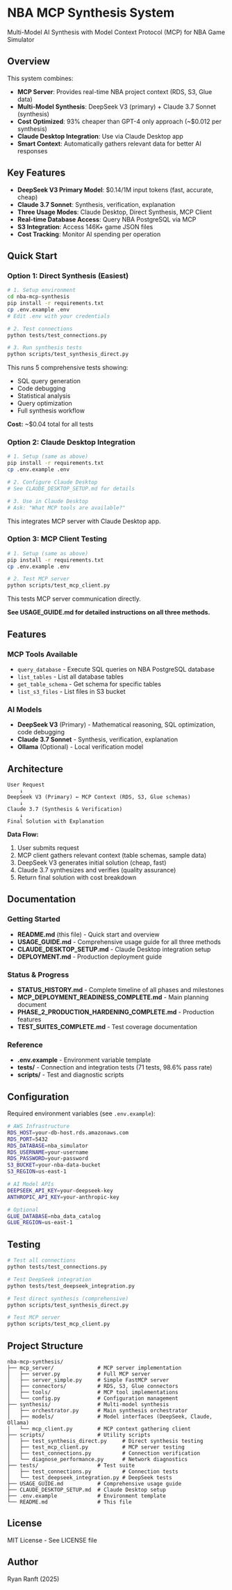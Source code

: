 
# NBA MCP Synthesis System

Multi-Model AI Synthesis with Model Context Protocol (MCP) for NBA Game Simulator

## Overview

This system combines:
- **MCP Server**: Provides real-time NBA project context (RDS, S3, Glue data)
- **Multi-Model Synthesis**: DeepSeek V3 (primary) + Claude 3.7 Sonnet (synthesis)
- **Cost Optimized**: 93% cheaper than GPT-4 only approach (~$0.012 per synthesis)
- **Claude Desktop Integration**: Use via Claude Desktop app
- **Smart Context**: Automatically gathers relevant data for better AI responses

## Key Features

- **DeepSeek V3 Primary Model**: $0.14/1M input tokens (fast, accurate, cheap)
- **Claude 3.7 Sonnet**: Synthesis, verification, explanation
- **Three Usage Modes**: Claude Desktop, Direct Synthesis, MCP Client
- **Real-time Database Access**: Query NBA PostgreSQL via MCP
- **S3 Integration**: Access 146K+ game JSON files
- **Cost Tracking**: Monitor AI spending per operation

## Quick Start

### Option 1: Direct Synthesis (Easiest)

```bash
# 1. Setup environment
cd nba-mcp-synthesis
pip install -r requirements.txt
cp .env.example .env
# Edit .env with your credentials

# 2. Test connections
python tests/test_connections.py

# 3. Run synthesis tests
python scripts/test_synthesis_direct.py
```

This runs 5 comprehensive tests showing:
- SQL query generation
- Code debugging
- Statistical analysis
- Query optimization
- Full synthesis workflow

**Cost:** ~$0.04 total for all tests

### Option 2: Claude Desktop Integration

```bash
# 1. Setup (same as above)
pip install -r requirements.txt
cp .env.example .env

# 2. Configure Claude Desktop
# See CLAUDE_DESKTOP_SETUP.md for details

# 3. Use in Claude Desktop
# Ask: "What MCP tools are available?"
```

This integrates MCP server with Claude Desktop app.

### Option 3: MCP Client Testing

```bash
# 1. Setup (same as above)
pip install -r requirements.txt
cp .env.example .env

# 2. Test MCP server
python scripts/test_mcp_client.py
```

This tests MCP server communication directly.

**See USAGE_GUIDE.md for detailed instructions on all three methods.**

## Features

### MCP Tools Available
- `query_database` - Execute SQL queries on NBA PostgreSQL database
- `list_tables` - List all database tables
- `get_table_schema` - Get schema for specific tables
- `list_s3_files` - List files in S3 bucket

### AI Models
- **DeepSeek V3** (Primary) - Mathematical reasoning, SQL optimization, code debugging
- **Claude 3.7 Sonnet** - Synthesis, verification, explanation
- **Ollama** (Optional) - Local verification model

## Architecture

```
User Request
    ↓
DeepSeek V3 (Primary) ← MCP Context (RDS, S3, Glue schemas)
    ↓
Claude 3.7 (Synthesis & Verification)
    ↓
Final Solution with Explanation
```

**Data Flow:**
1. User submits request
2. MCP client gathers relevant context (table schemas, sample data)
3. DeepSeek V3 generates initial solution (cheap, fast)
4. Claude 3.7 synthesizes and verifies (quality assurance)
5. Return final solution with cost breakdown

## Documentation

### Getting Started
- **README.md** (this file) - Quick start and overview
- **USAGE_GUIDE.md** - Comprehensive usage guide for all three methods
- **CLAUDE_DESKTOP_SETUP.md** - Claude Desktop integration setup
- **DEPLOYMENT.md** - Production deployment guide

### Status & Progress
- **STATUS_HISTORY.md** - Complete timeline of all phases and milestones
- **MCP_DEPLOYMENT_READINESS_COMPLETE.md** - Main planning document
- **PHASE_2_PRODUCTION_HARDENING_COMPLETE.md** - Production features
- **TEST_SUITES_COMPLETE.md** - Test coverage documentation

### Reference
- **.env.example** - Environment variable template
- **tests/** - Connection and integration tests (71 tests, 98.6% pass rate)
- **scripts/** - Test and diagnostic scripts

## Configuration

Required environment variables (see `.env.example`):

```bash
# AWS Infrastructure
RDS_HOST=your-db-host.rds.amazonaws.com
RDS_PORT=5432
RDS_DATABASE=nba_simulator
RDS_USERNAME=your-username
RDS_PASSWORD=your-password
S3_BUCKET=your-nba-data-bucket
S3_REGION=us-east-1

# AI Model APIs
DEEPSEEK_API_KEY=your-deepseek-key
ANTHROPIC_API_KEY=your-anthropic-key

# Optional
GLUE_DATABASE=nba_data_catalog
GLUE_REGION=us-east-1
```

## Testing

```bash
# Test all connections
python tests/test_connections.py

# Test DeepSeek integration
python tests/test_deepseek_integration.py

# Test direct synthesis (comprehensive)
python scripts/test_synthesis_direct.py

# Test MCP server
python scripts/test_mcp_client.py
```

## Project Structure

```
nba-mcp-synthesis/
├── mcp_server/              # MCP server implementation
│   ├── server.py            # Full MCP server
│   ├── server_simple.py     # Simple FastMCP server
│   ├── connectors/          # RDS, S3, Glue connectors
│   ├── tools/               # MCP tool implementations
│   └── config.py            # Configuration management
├── synthesis/               # Multi-model synthesis
│   ├── orchestrator.py      # Main synthesis orchestrator
│   ├── models/              # Model interfaces (DeepSeek, Claude, Ollama)
│   └── mcp_client.py        # MCP context gathering client
├── scripts/                 # Utility scripts
│   ├── test_synthesis_direct.py     # Direct synthesis testing
│   ├── test_mcp_client.py           # MCP server testing
│   ├── test_connections.py          # Connection verification
│   └── diagnose_performance.py      # Network diagnostics
├── tests/                   # Test suite
│   ├── test_connections.py          # Connection tests
│   └── test_deepseek_integration.py # DeepSeek tests
├── USAGE_GUIDE.md           # Comprehensive usage guide
├── CLAUDE_DESKTOP_SETUP.md  # Claude Desktop setup
├── .env.example             # Environment template
└── README.md                # This file
```

## License

MIT License - See LICENSE file

## Author

Ryan Ranft (2025)
